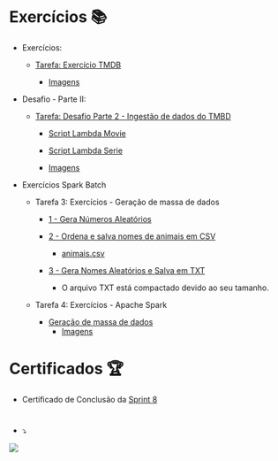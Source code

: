 # Exercícios 📚

- Exercícios:
	- [Tarefa: Exercício TMDB](exercicios/seção-2-exercícios/tarefa-exercício-tmdb/top_rated_movies.py)
	
		- [Imagens](exercicios/seção-2-exercícios/tarefa-exercício-tmdb/PDF-01.pdf)

- Desafio - Parte II:
	-  [Tarefa: Desafio Parte 2 - Ingestão de dados do TMBD](exercicios/seção-3-desafio-parte-II/tarefa-desafio-parte-2-ingestão-de-dados-do-tmbd/) 
	
		- [Script Lambda Movie](exercicios/seção-3-desafio-parte-II/tarefa-desafio-parte-2-ingestão-de-dados-do-tmbd/projeto_final_parte_2_movie.py)
		
		- [Script Lambda Serie](exercicios/seção-3-desafio-parte-II/tarefa-desafio-parte-2-ingestão-de-dados-do-tmbd/projeto_final_parte_2_serie.py)
	
		- [Imagens](exercicios/seção-3-desafio-parte-II/tarefa-desafio-parte-2-ingestão-de-dados-do-tmbd/README.md)
 
 
- Exercícios Spark Batch
	- Tarefa 3: Exercícios - Geração de massa de dados
		- [1 - Gera Números Aleatórios](exercicios/seção-4-exercícios-spark-batch/tarefa-exercícios-geração-de-massa-de-dados/1-lista_numeros_aleatorios_invertida/lista_numeros_aleatorios_invertida.py)

		- [2 - Ordena e salva nomes de animais em CSV](exercicios/seção-4-exercícios-spark-batch/tarefa-exercícios-geração-de-massa-de-dados/2-ordenar_e_salvar_animais_em_csv/ordenar_e_salvar_animais_em_csv.py)
	
			- [animais.csv](exercicios/seção-4-exercícios-spark-batch/tarefa-exercícios-geração-de-massa-de-dados/2-ordenar_e_salvar_animais_em_csv/animais.csv)

		- [3 - Gera Nomes Aleatórios e Salva em TXT](exercicios/seção-4-exercícios-spark-batch/tarefa-exercícios-geração-de-massa-de-dados/3-gerar_nomes_aleatorios_e_salvar_em_txt/gerar_nomes_aleatorios_e_salvar_em_txt.py)
			- O arquivo TXT está compactado devido ao seu tamanho.






	- Tarefa 4: Exercícios - Apache Spark
		- [Geração de massa de dados](exercicios/seção-4-exercícios-spark-batch/tarefa-exercícios-apache-spark/exercicio_intro_spark.py)
			- [Imagens](exercicios/seção-4-exercícios-spark-batch/tarefa-exercícios-apache-spark/PDF-03.pdf)

# Certificados 🏆

- Certificado de Conclusão da
[Sprint 8](https://www.udemy.com/certificate/UC-9dfc6af2-28ce-472f-8d45-87881672220f/)


#




- ⤵
  
![](https://img-c.udemycdn.com/redactor/raw/assignment/2023-02-22_18-33-31-3313decda2d126fba396531fe8dd1f8f.png)
